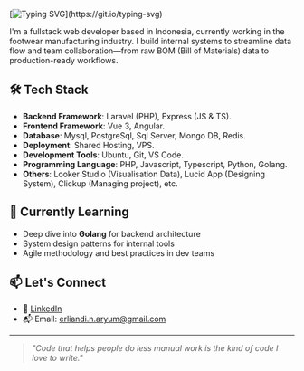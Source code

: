 [![Typing SVG](https://readme-typing-svg.herokuapp.com?font=Fira+Code&weight=900&size=24&pause=1000&color=27F724&width=435&lines=Hi+there+%F0%9F%91%8B%2C+I'm+Aryum+N+E.)](https://git.io/typing-svg)

I'm a fullstack web developer based in Indonesia, currently working in the footwear manufacturing industry. I build internal systems to streamline data flow and team collaboration—from raw BOM (Bill of Materials) data to production-ready workflows.

## 🛠 Tech Stack

- **Backend Framework**: Laravel (PHP), Express (JS & TS). 
- **Frontend Framework**: Vue 3, Angular.  
- **Database**: Mysql, PostgreSql, Sql Server, Mongo DB, Redis.
- **Deployment**: Shared Hosting, VPS.
- **Development Tools**: Ubuntu, Git, VS Code.
- **Programming Language**: PHP, Javascript, Typescript, Python, Golang.
- **Others**: Looker Studio (Visualisation Data), Lucid App (Designing System), Clickup (Managing project), etc.

## 🧠 Currently Learning
- Deep dive into **Golang** for backend architecture
- System design patterns for internal tools
- Agile methodology and best practices in dev teams

## 📫 Let's Connect

- 💼 [LinkedIn](https://linkedin.com/in/aryumne)
- 📬 Email: erliandi.n.aryum@gmail.com

---

> *"Code that helps people do less manual work is the kind of code I love to write."*
